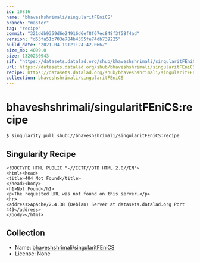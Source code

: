 ```yaml
---
id: 10816
name: "bhaveshshrimali/singularitFEniCS"
branch: "master"
tag: "recipe"
commit: "321ddb9359d6e24916d6ef8f67ec848f3f58f4ad"
version: "d53fa51b703e784b4355fe74db739225"
build_date: "2021-04-19T21:24:42.066Z"
size_mb: 4099.0
size: 1320230943
sif: "https://datasets.datalad.org/shub/bhaveshshrimali/singularitFEniCS/recipe/2021-04-19-321ddb93-d53fa51b/d53fa51b703e784b4355fe74db739225.sif"
url: https://datasets.datalad.org/shub/bhaveshshrimali/singularitFEniCS/recipe/2021-04-19-321ddb93-d53fa51b/
recipe: https://datasets.datalad.org/shub/bhaveshshrimali/singularitFEniCS/recipe/2021-04-19-321ddb93-d53fa51b/Singularity
collection: bhaveshshrimali/singularitFEniCS
---
```


# bhaveshshrimali/singularitFEniCS:recipe

```bash
$ singularity pull shub://bhaveshshrimali/singularitFEniCS:recipe
```

## Singularity Recipe

```singularity
<!DOCTYPE HTML PUBLIC "-//IETF//DTD HTML 2.0//EN">
<html><head>
<title>404 Not Found</title>
</head><body>
<h1>Not Found</h1>
<p>The requested URL was not found on this server.</p>
<hr>
<address>Apache/2.4.38 (Debian) Server at datasets.datalad.org Port 443</address>
</body></html>
```

## Collection

 - Name: [bhaveshshrimali/singularitFEniCS](https://github.com/bhaveshshrimali/singularitFEniCS)
 - License: None

